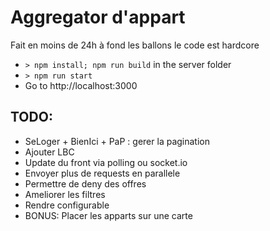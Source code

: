 # Aggregator d'appart

Fait en moins de 24h à fond les ballons le code est hardcore

* `> npm install; npm run build` in the server folder
* `> npm run start`
* Go to http://localhost:3000

## TODO:

* SeLoger + BienIci + PaP : gerer la pagination
* Ajouter LBC
* Update du front via polling ou socket.io
* Envoyer plus de requests en parallele
* Permettre de deny des offres
* Ameliorer les filtres
* Rendre configurable
* BONUS: Placer les apparts sur une carte

